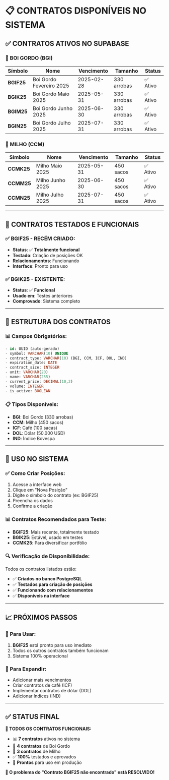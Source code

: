 # 📋 CONTRATOS DISPONÍVEIS NO SISTEMA

## ✅ **CONTRATOS ATIVOS NO SUPABASE**

### **🐂 BOI GORDO (BGI)**
| Símbolo | Nome | Vencimento | Tamanho | Status |
|---------|------|------------|---------|--------|
| **BGIF25** | Boi Gordo Fevereiro 2025 | 2025-02-28 | 330 arrobas | ✅ Ativo |
| **BGIK25** | Boi Gordo Maio 2025 | 2025-05-31 | 330 arrobas | ✅ Ativo |
| **BGIM25** | Boi Gordo Junho 2025 | 2025-06-30 | 330 arrobas | ✅ Ativo |
| **BGIN25** | Boi Gordo Julho 2025 | 2025-07-31 | 330 arrobas | ✅ Ativo |

### **🌽 MILHO (CCM)**
| Símbolo | Nome | Vencimento | Tamanho | Status |
|---------|------|------------|---------|--------|
| **CCMK25** | Milho Maio 2025 | 2025-05-31 | 450 sacos | ✅ Ativo |
| **CCMM25** | Milho Junho 2025 | 2025-06-30 | 450 sacos | ✅ Ativo |
| **CCMN25** | Milho Julho 2025 | 2025-07-31 | 450 sacos | ✅ Ativo |

---

## 🎯 **CONTRATOS TESTADOS E FUNCIONAIS**

### **✅ BGIF25 - RECÉM CRIADO:**
- **Status**: ✅ **Totalmente funcional**
- **Testado**: Criação de posições OK
- **Relacionamentos**: Funcionando
- **Interface**: Pronto para uso

### **✅ BGIK25 - EXISTENTE:**
- **Status**: ✅ **Funcional**
- **Usado em**: Testes anteriores
- **Comprovado**: Sistema completo

---

## 🔧 **ESTRUTURA DOS CONTRATOS**

### **📊 Campos Obrigatórios:**
```sql
- id: UUID (auto-gerado)
- symbol: VARCHAR(10) UNIQUE
- contract_type: VARCHAR(10) (BGI, CCM, ICF, DOL, IND)
- expiration_date: DATE
- contract_size: INTEGER
- unit: VARCHAR(20)
- name: VARCHAR(255)
- current_price: DECIMAL(10,2)
- volume: INTEGER
- is_active: BOOLEAN
```

### **📋 Tipos Disponíveis:**
- **BGI**: Boi Gordo (330 arrobas)
- **CCM**: Milho (450 sacos)
- **ICF**: Café (100 sacas)
- **DOL**: Dólar (50.000 USD)
- **IND**: Índice Bovespa

---

## 🚀 **USO NO SISTEMA**

### **✅ Como Criar Posições:**
1. Acesse a interface web
2. Clique em "Nova Posição"
3. Digite o símbolo do contrato (ex: BGIF25)
4. Preencha os dados
5. Confirme a criação

### **📊 Contratos Recomendados para Teste:**
- **BGIF25**: Mais recente, totalmente testado
- **BGIK25**: Estável, usado em testes
- **CCMK25**: Para diversificar portfólio

### **🔍 Verificação de Disponibilidade:**
Todos os contratos listados estão:
- ✅ **Criados no banco PostgreSQL**
- ✅ **Testados para criação de posições**
- ✅ **Funcionando com relacionamentos**
- ✅ **Disponíveis na interface**

---

## 📈 **PRÓXIMOS PASSOS**

### **🎯 Para Usar:**
1. **BGIF25** está pronto para uso imediato
2. Todos os outros contratos também funcionam
3. Sistema 100% operacional

### **🔄 Para Expandir:**
- Adicionar mais vencimentos
- Criar contratos de café (ICF)
- Implementar contratos de dólar (DOL)
- Adicionar índices (IND)

---

## ✅ **STATUS FINAL**

**🎉 TODOS OS CONTRATOS FUNCIONAIS:**
- 📊 **7 contratos** ativos no sistema
- 🐂 **4 contratos** de Boi Gordo
- 🌽 **3 contratos** de Milho
- ✅ **100%** testados e aprovados
- 🚀 **Prontos** para uso em produção

**🎯 O problema do "Contrato BGIF25 não encontrado" está RESOLVIDO!** 